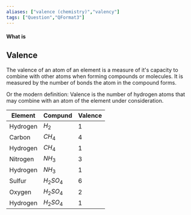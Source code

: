 ```yaml
---
aliases: ["valence (chemistry)","valency"]
tags: ["Question","QFormat3"]
---
```


#### What is
## Valence
The valence of an atom of an element is a measure of it's capacity to combine with other atoms when forming compounds or molecules. It is measured by the number of bonds the atom in the compound forms.

Or the modern definition: Valence is the number of hydrogen atoms that may combine with an atom of the element under consideration.

| Element  | Compund   | Valence |
| -------- | --------- | ------- |
| Hydrogen | $H_2$     | 1       |
| Carbon   | $CH_4$    | 4       |
| Hydrogen | $CH_4$     | 1       |
| Nitrogen | $NH_3$    | 3       |
| Hydrogen | $NH_3$    | 1       |
| Sulfur   | $H_2SO_4$ | 6       |
| Oxygen   | $H_2SO_4$ | 2       |
| Hydrogen | $H_2SO_4$ | 1       |

